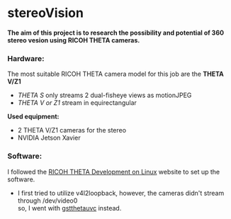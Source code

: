 # stereoVision
**The aim of this project is to research the possibility and potential of 360 stereo vesion using RICOH THETA cameras.**  

### Hardware:
The most suitable RICOH THETA camera model for this job are the **THETA V/Z1**
* *THETA S* only streams 2 dual-fisheye views as motionJPEG
* *THETA V or Z1* stream in equirectangular  

**Used equipment:**  
  * 2 THETA V/Z1 cameras for the stereo
  * NVIDIA Jetson Xavier

### Software:
I followed the [RICOH THETA Development on Linux](https://codetricity.github.io/theta-linux/ "RICOH THETA Development on Linux")
website to set up the software. 

- I first tried to utilize v4l2loopback, however, the cameras didn't stream through /dev/video0  
so, I went with [gstthetauvc](https://github.com/nickel110/gstthetauvc "gstthetauvc") instead.





